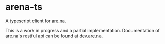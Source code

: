 # arena-ts

A typescript client for [are.na](are.na).

This is a work in progress and a partial implementation.
Documentation of are.na's restful api can be found at [dev.are.na](dev.are.na).
